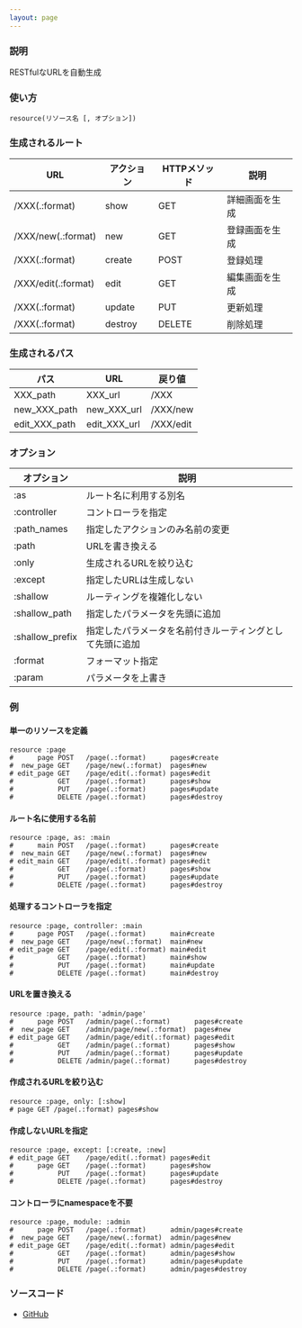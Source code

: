 ```yaml
---
layout: page
---
```

### 説明
RESTfulなURLを自動生成

### 使い方
    resource(リソース名 [, オプション])

### 生成されるルート

URL                 | アクション   | HTTPメソッド | 説明
------------------- | ------- | -------- | -------
/XXX(.:format)      | show    | GET      | 詳細画面を生成
/XXX/new(.:format)  | new     | GET      | 登録画面を生成
/XXX(.:format)      | create  | POST     | 登録処理
/XXX/edit(.:format) | edit    | GET      | 編集画面を生成
/XXX(.:format)      | update  | PUT      | 更新処理
/XXX(.:format)      | destroy | DELETE   | 削除処理

### 生成されるパス

パス            | URL          | 戻り値
------------- | ------------ | ---------
XXX_path      | XXX_url      | /XXX
new_XXX_path  | new_XXX_url  | /XXX/new
edit_XXX_path | edit_XXX_url | /XXX/edit

### オプション

オプション           | 説明
----------------|-----------------------------
:as             | ルート名に利用する別名
:controller     | コントローラを指定
:path_names     | 指定したアクションのみ名前の変更
:path           | URLを書き換える
:only           | 生成されるURLを絞り込む
:except         | 指定したURLは生成しない
:shallow        | ルーティングを複雑化しない
:shallow_path   | 指定したパラメータを先頭に追加
:shallow_prefix | 指定したパラメータを名前付きルーティングとして先頭に追加
:format         | フォーマット指定
:param          | パラメータを上書き

### 例
#### 単一のリソースを定義
    resource :page
    #      page POST   /page(.:format)      pages#create
    #  new_page GET    /page/new(.:format)  pages#new
    # edit_page GET    /page/edit(.:format) pages#edit
    #           GET    /page(.:format)      pages#show
    #           PUT    /page(.:format)      pages#update
    #           DELETE /page(.:format)      pages#destroy

#### ルート名に使用する名前
    resource :page, as: :main
    #      main POST   /page(.:format)      pages#create
    #  new_main GET    /page/new(.:format)  pages#new
    # edit_main GET    /page/edit(.:format) pages#edit
    #           GET    /page(.:format)      pages#show
    #           PUT    /page(.:format)      pages#update
    #           DELETE /page(.:format)      pages#destroy

#### 処理するコントローラを指定
    resource :page, controller: :main
    #      page POST   /page(.:format)      main#create
    #  new_page GET    /page/new(.:format)  main#new
    # edit_page GET    /page/edit(.:format) main#edit
    #           GET    /page(.:format)      main#show
    #           PUT    /page(.:format)      main#update
    #           DELETE /page(.:format)      main#destroy

#### URLを置き換える
    resource :page, path: 'admin/page'
    #      page POST   /admin/page(.:format)      pages#create
    #  new_page GET    /admin/page/new(.:format)  pages#new
    # edit_page GET    /admin/page/edit(.:format) pages#edit
    #           GET    /admin/page(.:format)      pages#show
    #           PUT    /admin/page(.:format)      pages#update
    #           DELETE /admin/page(.:format)      pages#destroy

#### 作成されるURLを絞り込む
    resource :page, only: [:show]
    # page GET /page(.:format) pages#show

#### 作成しないURLを指定
    resource :page, except: [:create, :new]
    # edit_page GET    /page/edit(.:format) pages#edit
    #      page GET    /page(.:format)      pages#show
    #           PUT    /page(.:format)      pages#update
    #           DELETE /page(.:format)      pages#destroy

#### コントローラにnamespaceを不要
    resource :page, module: :admin
    #      page POST   /page(.:format)      admin/pages#create
    #  new_page GET    /page/new(.:format)  admin/pages#new
    # edit_page GET    /page/edit(.:format) admin/pages#edit
    #           GET    /page(.:format)      admin/pages#show
    #           PUT    /page(.:format)      admin/pages#update
    #           DELETE /page(.:format)      admin/pages#destroy

### ソースコード
* [GitHub](https://github.com/rails/rails/blob/f5d2f3fc759ec9a942609ca5b8446e83fdf869b4/actionpack/lib/action_dispatch/routing/mapper.rb#L1190)